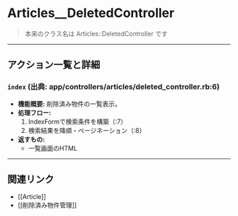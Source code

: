 # Articles__DeletedController

> 本来のクラス名は Articles::DeletedController です

---

## アクション一覧と詳細

### `index` (出典: app/controllers/articles/deleted_controller.rb:6)

* **機能概要:**
  削除済み物件の一覧表示。
* **処理フロー:**
    1. IndexFormで検索条件を構築（:7）
    2. 検索結果を降順・ページネーション（:8）
* **返すもの:**
    - 一覧画面のHTML

---

## 関連リンク
- [[Article]]
- [[削除済み物件管理]] 